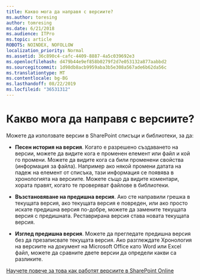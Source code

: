 ```yaml
---
title: Какво мога да направя с версиите?
ms.author: toresing
author: tomresing
ms.date: 6/21/2018
ms.audience: ITPro
ms.topic: article
ROBOTS: NOINDEX, NOFOLLOW
localization_priority: Normal
ms.assetid: 36c890c4-cafc-4409-8887-4a5c039692e3
ms.openlocfilehash: d479b44e9ef858b0279f2d7e053132a877aabbd2
ms.sourcegitcommit: 1d98db8acb9959aba3b5e308a567ade6b62da56c
ms.translationtype: MT
ms.contentlocale: bg-BG
ms.lasthandoff: 08/22/2019
ms.locfileid: "36531312"
---
```

# <a name="what-can-i-do-with-versioning"></a>Какво мога да направя с версиите?

Можете да използвате версии в SharePoint списъци и библиотеки, за да:
  
- **Песен история на версия**. Когато е разрешено създаването на версии, можете да видите кога е променен елемент или файл и кой го промени. Можете да видите кога са били променени свойства (информация за файла). Например ако някой промени датата на падеж на елемент от списъка, тази информация се появява в хронологията на версиите. Можете също да видите коментари, хората правят, когато те проверяват файлове в библиотеки. 
    
- **Възстановяване на предишна версия**. Ако сте направили грешка в текущата версия, ако текущата версия е повреден, или ако просто искате предишна версия по-добре, можете да замените текущата версия с предишната. Реставрирана версия става новата текущата версия. 
    
- **Изглед предишна версия**. Можете да прегледате предишна версия без да презаписвате текущата версия. Ако разглеждате Хронология на версиите на документ на Microsoft Office като Word или Excel файл, можете да сравните двете версии да определи какви са разликите. 
    
[Научете повече за това как работят версиите в SharePoint Online](https://go.microsoft.com/fwlink/?linkid=875710)
  

